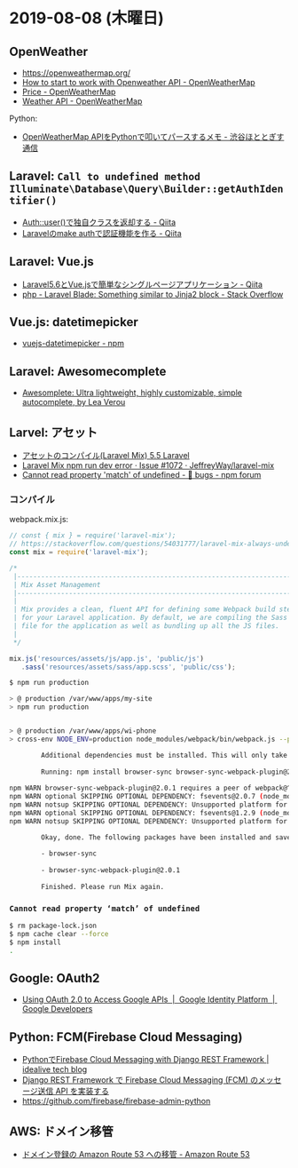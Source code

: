 # 2019-08-08 (木曜日)

## OpenWeather

- https://openweathermap.org/
- [How to start to work with Openweather API - OpenWeatherMap](https://openweathermap.org/appid)
- [Price - OpenWeatherMap](https://openweathermap.org/price)
- [Weather API - OpenWeatherMap](https://openweathermap.org/api)

Python:

- [OpenWeatherMap APIをPythonで叩いてパースするメモ - 渋谷ほととぎす通信](https://www.shibuya24.info/entry/openweathermap_api)

## Laravel: `Call to undefined method Illuminate\Database\Query\Builder::getAuthIdentifier()`

- [Auth::user()で独自クラスを返却する - Qiita](https://qiita.com/YAhiru/items/46053de55ecaea33376c)
- [Laravelのmake authで認証機能を作る - Qiita](https://qiita.com/ichimura/items/66764a54b9a455124c91)

## Laravel: Vue.js

- [Laravel5.6とVue.jsで簡単なシングルページアプリケーション - Qiita](https://qiita.com/shin1kt/items/8c98fb209de5caa9076d)
- [php - Laravel Blade: Something similar to Jinja2 block - Stack Overflow](https://stackoverflow.com/questions/33402607/laravel-blade-something-similar-to-jinja2-block)

## Vue.js: datetimepicker

- [vuejs-datetimepicker - npm](https://www.npmjs.com/package/vuejs-datetimepicker)

## Laravel: Awesomecomplete

- [Awesomplete: Ultra lightweight, highly customizable, simple autocomplete, by Lea Verou](https://leaverou.github.io/awesomplete/)

## Larvel: アセット

- [アセットのコンパイル(Laravel Mix) 5.5 Laravel](https://readouble.com/laravel/5.5/ja/mix.html)
- [Laravel Mix npm run dev error · Issue #1072 · JeffreyWay/laravel-mix](https://github.com/JeffreyWay/laravel-mix/issues/1072)
- [Cannot read property 'match' of undefined - 🐞 bugs - npm forum](https://npm.community/t/cannot-read-property-match-of-undefined/203)

### コンパイル

webpack.mix.js:

~~~js
// const { mix } = require('laravel-mix');
// https://stackoverflow.com/questions/54031777/laravel-mix-always-undefined-in-mix-v4
const mix = require('laravel-mix');

/*
 |--------------------------------------------------------------------------
 | Mix Asset Management
 |--------------------------------------------------------------------------
 |
 | Mix provides a clean, fluent API for defining some Webpack build steps
 | for your Laravel application. By default, we are compiling the Sass
 | file for the application as well as bundling up all the JS files.
 |
 */

mix.js('resources/assets/js/app.js', 'public/js')
   .sass('resources/assets/sass/app.scss', 'public/css');
~~~

~~~bash
$ npm run production

> @ production /var/www/apps/my-site
> npm run production


> @ production /var/www/apps/wi-phone
> cross-env NODE_ENV=production node_modules/webpack/bin/webpack.js --progress --hide-modules --config=node_modules/laravel-mix/setup/webpack.config.js

        Additional dependencies must be installed. This will only take a moment.
 
        Running: npm install browser-sync browser-sync-webpack-plugin@2.0.1 --save-dev --production=false
 
npm WARN browser-sync-webpack-plugin@2.0.1 requires a peer of webpack@^1 || ^2 || ^3 but none is installed. You must install peer dependencies yourself.
npm WARN optional SKIPPING OPTIONAL DEPENDENCY: fsevents@2.0.7 (node_modules/chokidar/node_modules/fsevents):
npm WARN notsup SKIPPING OPTIONAL DEPENDENCY: Unsupported platform for fsevents@2.0.7: wanted {"os":"darwin","arch":"any"} (current: {"os":"linux","arch":"x64"})
npm WARN optional SKIPPING OPTIONAL DEPENDENCY: fsevents@1.2.9 (node_modules/fsevents):
npm WARN notsup SKIPPING OPTIONAL DEPENDENCY: Unsupported platform for fsevents@1.2.9: wanted {"os":"darwin","arch":"any"} (current: {"os":"linux","arch":"x64"})

        Okay, done. The following packages have been installed and saved to your package.json dependencies list:
 
        - browser-sync
 
        - browser-sync-webpack-plugin@2.0.1
 
        Finished. Please run Mix again.
~~~

### `Cannot read property ‘match’ of undefined`

~~~bash
$ rm package-lock.json
$ npm cache clear --force
$ npm install
.
~~~

## Google:  OAuth2

- [Using OAuth 2.0 to Access Google APIs  |  Google Identity Platform  |  Google Developers](https://developers.google.com/identity/protocols/OAuth2)

## Python: FCM(Firebase Cloud Messaging)

- [PythonでFirebase Cloud Messaging with Django REST Framework | idealive tech blog](https://idealive.jp/blog/2019/03/12/python%E3%81%A7firebase-cloud-messaging-with-django-rest-framework/)
- [Django REST Framework で Firebase Cloud Messaging (FCM) のメッセージ送信 API を実装する](https://leben.mobi/blog/fcm_api/python/)
- https://github.com/firebase/firebase-admin-python

## AWS: ドメイン移管

- [ドメイン登録の Amazon Route 53 への移管 - Amazon Route 53](https://docs.aws.amazon.com/ja_jp/Route53/latest/DeveloperGuide/domain-transfer-to-route-53.html#domain-transfer-to-route-53-request-transfer)
